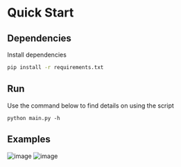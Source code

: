 # Quick Start
##  Dependencies

Install dependencies

```bash
pip install -r requirements.txt
```

## Run
Use the command below to find details on using the script
```
python main.py -h
```

## Examples
![image](https://github.com/user-attachments/assets/d36e8614-40c6-4ac0-ba7e-5a96cd3310c2)
![image](https://github.com/user-attachments/assets/6fde010f-a5d2-4173-98e1-076f53ac6df2)

